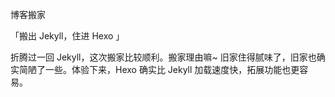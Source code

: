 博客搬家



「搬出 Jekyll，住进 Hexo 」



折腾过一回 Jekyll，这次搬家比较顺利。搬家理由嘛~ 旧家住得腻味了，旧家也确实简陋了一些。体验下来，Hexo 确实比 Jekyll 加载速度快，拓展功能也更容易。